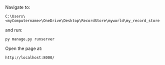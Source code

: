 

Navigate to:

    C:\Users\<myComputername>\OneDrive\Desktop\RecordStore\myworld\my_record_store

and run:

    py manage.py runserver

Open the page at:

    http://localhost:8000/